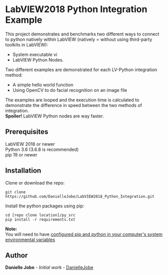 # LabVIEW2018 Python Integration Example

This project demonstrates and benchmarks two different ways to connect to python natively within LabVIEW (natively = without using third-party toolkits in LabVIEW):
* System executable vi  
* LabVIEW Python Nodes. 

Two different examples are demonstrated for each LV-Python integration method:
* A simple hello world function
* Using OpenCV to do facial recognition on an image file

The examples are looped and the execution time is calculated to demonstrate the difference in speed between the two methods of integration.  
**Spoiler!** LabVIEW Python nodes are way faster. 

## Prerequisites
LabVIEW 2018 or newer  
Python 3.6 (3.6.8 is recommended)  
pip 19 or newer

## Installation 
Clone or download the repo:  

    git clone https://github.com/DanielleJobe/LabVIEW2018_Python_Integration.git

Install the python packages using pip: 

    cd [repo clone location]/py_src
    pip install -r requirements.txt

**Note:**  
You will need to have [configured pip and python in your computer's system environmental variables](https://www.computerhope.com/issues/ch000549.htm)

## Author

**Danielle Jobe** - *Initial work* - [DanielleJobe](https://github.com/DanielleJobe)
